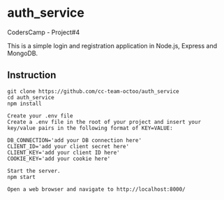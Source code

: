 # auth_service
CodersCamp - Project#4

This is a simple login and registration application in Node.js, Express and MongoDB.

## Instruction

    git clone https://github.com/cc-team-octoo/auth_service
    cd auth_service
    npm install

    Create your .env file
    Create a .env file in the root of your project and insert your key/value pairs in the following format of KEY=VALUE:

    DB_CONNECTION='add your DB connection here'
    CLIENT_ID='add your client secret here'
    CLIENT_KEY='add your client ID here'
    COOKIE_KEY='add your cookie here'

    Start the server.
    npm start

    Open a web browser and navigate to http://localhost:8000/
